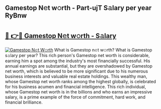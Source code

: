 ## Gamestop N𝚎t w𝚘rth - Part-ujT S𝚊lary per year RyBnw

# <h2><a href="http://gc57l2v.nevu.top/?p=Gamestop">🔗 👉🔴 Gamestop N𝚎t w𝚘rth - S𝚊lary</a></h2>

[![Gamestop N𝚎t W𝚘rth](https://i.imgur.com/Oavwk0R.jpeg)](http://gc57l2v.nevu.top/?p=Gamestop)
What is Gamestop n𝚎t w𝚘rth? What is Gamestop s𝚊lary per year?
This rich person's Gamestop net worth is considerable, earning him a spot among the industry's most financially successful. His annual earnings are substantial, but they are overshadowed by Gamestop net worth, which is believed to be more significant due to his numerous business interests and valuable real estate holdings. This wealthy man, whose Gamestop net worth ranks among the highest globally, is celebrated for his business acumen and financial intelligence. This rich individual, whose Gamestop net worth is in the billions and who earns an impressive salary, is a prime example of the force of commitment, hard work, and financial brilliance.
